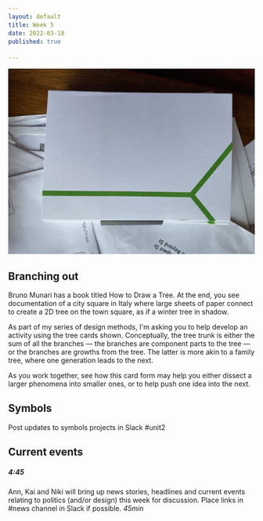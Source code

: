 ```yaml
---
layout: default
title: Week 5
date: 2022-03-18
published: true

---
```



![Venn](/img/branch.jpg)

## Branching out

Bruno Munari has a book titled How to Draw a Tree. At the end, you see documentation of a city square in Italy where large sheets of paper connect to create a 2D tree on the town square, as if a winter tree in shadow. 

As part of my series of design methods, I'm asking you to help develop an activity using the tree cards shown. Conceptually, the tree trunk is either the sum of all the branches — the branches are component parts to the tree — or the branches are growths from the tree. The latter is more akin to a family tree, where one generation leads to the next. 

As you work together, see how this card form may help you either dissect a larger phenomena into smaller ones, or to help push one idea into the next.


## Symbols
Post updates to symbols projects in Slack #unit2



## Current events

##### 4:45

Ann, Kai and Niki will bring up news stories, headlines and current events relating to politics (and/or design) this week for discussion. Place links in #news channel in Slack if possible. 
*45min* 

